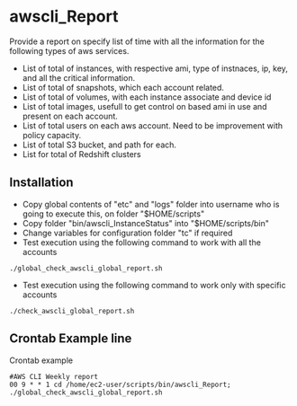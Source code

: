 awscli_Report
====
Provide a report on specify list of time with all the information for the following types of aws services.

- List of total of instances, with respective ami, type of instnaces, ip, key, and all the critical information.
- List of total of snapshots, which each account related.
- List of total of volumes, with each instance associate and device id
- List of total images, usefull to get control on based ami in use and present on each account.
- List of total users on each aws account. Need to be improvement with policy capacity.
- List of total S3 bucket, and path for each.
- List for total of Redshift clusters


## Installation
- Copy global contents of "etc" and "logs" folder into username who is going to execute this, on folder "$HOME/scripts"
- Copy folder "bin/awscli_InstanceStatus" into "$HOME/scripts/bin"
- Change variables for configuration folder "tc" if required
- Test execution using the following command to work with all the accounts
```
./global_check_awscli_global_report.sh
```
- Test execution using the following command to work only with specific accounts
```
./check_awscli_global_report.sh
```

## Crontab Example line
Crontab example
```
#AWS CLI Weekly report                                                                                                 
00 9 * * 1 cd /home/ec2-user/scripts/bin/awscli_Report; ./global_check_awscli_global_report.sh
```
